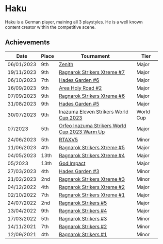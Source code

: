 # Haku

Haku is a German player, maining all 3 playstyles. 
He is a well known content creator within the competitive scene.

## Achievements

| Date | Place | Tournament | Tier |
| - | - | - | - |
| 06/01/2023 | 9th | [Zenith](/inapedia/tournaments/misc/zenith.md) | Major |
| 19/11/2023 | 9th | [Ragnarok Strikers Xtreme #7](/inapedia/tournaments/ragna/ragnax7.md) | Major |
| 06/10/2023 | 7th | [Hades Garden #6](/inapedia/tournaments/hg/hg6.md) | Major |
| 16/09/2023 | 9th | [Area Holy Road #2](/inapedia/tournaments/misc/holyroad2.md) | Major |
| 07/09/2023 | 9th | [Ragnarok Strikers Xtreme #6](/inapedia/tournaments/ragna/ragnax6.md) | Major |
| 31/08/2023 | 9th | [Hades Garden #5](/inapedia/tournaments/hg/hg5.md) | Major |
| 30/07/2023 | 9th | [Inazuma Eleven Strikers World Cup 2023](/inapedia/tournaments/worldcup23.md) | World Cup |
| 07/2023 | 5th | [Orfeo Inazuma Strikers World Cup 2023 Warm Up](/inapedia/tournaments/misc/orfeowc.md) | Major |
| 24/06/2023 | 5th | [RTAXV5](/inapedia/tournaments/rtaxv/rtaxv5.md) | Minor |
| 11/06/2023 | 4th | [Ragnarok Strikers Xtreme #5](/inapedia/tournaments/ragna/ragnax5.md) | Major |
| 04/05/2023 | 13th | [Ragnarok Strikers Xtreme #4](/inapedia/tournaments/ragna/ragnax4.md) | Major |
| 05/2023 | 13th | [God Impact](/inapedia/tournaments/misc/godimpact.md) | Major |
| 27/03/2023 | 4th | [Hades Garden #3](/inapedia/tournaments/hg/hg3.md) | Minor |
| 21/02/2023 | 2nd | [Ragnarok Strikers Xtreme #3](/inapedia/tournaments/ragna/ragnax3.md) | Minor |
| 04/12/2022 | 4th | [Ragnarok Strikers Xtreme #2](/inapedia/tournaments/ragna/ragnax2.md) | Major |
| 02/10/2022 | 7th | [Ragnarok Strikers Xtreme #1](/inapedia/tournaments/ragna/ragnax1.md) | Major |
| 24/07/2022 | 2nd | [Ragnarok Strikers #5](/inapedia/tournaments/ragna/ragna5.md) | Major |
| 13/04/2022 | 9th | [Ragnarok Strikers #4](/inapedia/tournaments/ragna/ragna4.md) | Major |
| 17/03/2022 | 5th | [Ragnarok Strikers #3](/inapedia/tournaments/ragna/ragna3.md) | Minor |
| 14/11/2021 | 7th | [Ragnarok Strikers #2](/inapedia/tournaments/ragna/ragna2.md) | Minor |
| 12/09/2021 | 4th | [Ragnarok Strikers #1](/inapedia/tournaments/ragna/ragna1.md) | Minor |
